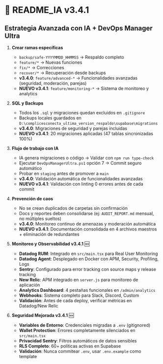 # 🤖 README_IA v3.4.1

## Estrategia Avanzada con IA + DevOps Manager Ultra

1. **Crear ramas específicas**  
   - `backup/safe-YYYYMMDD_HHMMSS` → Respaldo completo
   - `feature/*` → Nuevas funciones
   - `fix/*` → Correcciones
   - `recover/*` → Recuperación desde backups
   - **v3.4.0**: `feature/advanced-*` → Funcionalidades avanzadas (seguridad, moderación, parejas)
   - **NUEVO v3.4.1**: `feature/monitoring-*` → Sistema de monitoreo y analytics

2. **SQL y Backups**
   - Todos los `.sql` y migraciones quedan excluidos en `.gitignore`
   - Backups locales guardados en `D:\complicesconecta_ultima_version_respaldo\supabase\migrations`
   - **v3.4.0**: Migraciones de seguridad y parejas incluidas
   - **NUEVO v3.4.1**: 20 migraciones aplicadas (47 tablas sincronizadas 100%)

3. **Flujo de trabajo con IA**
   - IA genera migraciones o código → Validar con `npm run type-check`
   - Ejecutar `DevOpsManagerUltra.ps1` opción 7 → Commit seguro automático
   - Probar en `staging` antes de promover a `main`
   - **v3.4.0**: Validación automática de funcionalidades avanzadas
   - **NUEVO v3.4.1**: Validación con linting 0 errores antes de cada commit

4. **Prevención de caos**
   - No se crean duplicados de carpetas sin confirmación
   - Docs y reportes deben consolidarse (ej: `AUDIT_REPORT.md` mensual, no múltiples sueltos)
   - **v3.4.0**: Monitoreo continuo de amenazas y moderación automática
   - **NUEVO v3.4.1**: Documentación consolidada en 4 archivos maestros + eliminación de redundantes

5. **Monitoreo y Observabilidad v3.4.1** 🆕
   - **Datadog RUM**: Integrado en `src/main.tsx` para Real User Monitoring
   - **Datadog Agent**: Desplegado en Docker con APM, Security, Profiling, Logs
   - **Sentry**: Configurado para error tracking con source maps y release tracking
   - **New Relic**: APM integrado en `server.js` para monitoreo de aplicación
   - **Analytics Dashboard**: 4 pestañas funcionales en `/admin/analytics`
   - **Webhooks**: Sistema completo para Slack, Discord, Custom
   - **Validación**: Antes de cada deploy, verificar métricas en Datadog/New Relic

6. **Seguridad Mejorada v3.4.1** 🆕
   - **Variables de Entorno**: Credenciales migradas a `.env` (gitignored)
   - **Wallet Protection**: Errores completamente silenciados en `src/main.tsx`
   - **Privacidad Sentry**: Filtros automáticos de datos sensibles
   - **RLS Completo**: 60+ políticas activas en Supabase
   - **Validación**: Nunca commitear `.env`, usar `.env.example` como template
